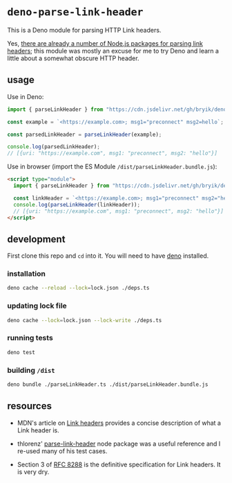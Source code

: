# `deno-parse-link-header`

This is a Deno module for parsing HTTP Link headers.

Yes, [there are already a number of Node.js packages for parsing link headers](https://www.npmjs.com/search?q=parse%20link%20header); this module was mostly an excuse for me to try Deno and learn a little about a somewhat obscure HTTP header.

## usage

Use in Deno:

```js
import { parseLinkHeader } from "https://cdn.jsdelivr.net/gh/bryik/deno-parse-link-header@v0.1.0/parseLinkHeader.ts";

const example = `<https://example.com>; msg1="preconnect" msg2=hello`;

const parsedLinkHeader = parseLinkHeader(example);

console.log(parsedLinkHeader);
// [{uri: "https://example.com", msg1: "preconnect", msg2: "hello"}]
```

Use in browser (import the ES Module `/dist/parseLinkHeader.bundle.js`):

```html
<script type="module">
  import { parseLinkHeader } from "https://cdn.jsdelivr.net/gh/bryik/deno-parse-link-header@v0.1.0/dist/parseLinkHeader.bundle.js";

  const linkHeader = `<https://example.com>; msg1="preconnect" msg2="hello"`;
  console.log(parseLinkHeader(linkHeader));
  // [{uri: "https://example.com", msg1: "preconnect", msg2: "hello"}]
</script>
```

## development

First clone this repo and `cd` into it. You will need to have [deno](https://deno.land/) installed.

### installation

```bash
deno cache --reload --lock=lock.json ./deps.ts
```

### updating lock file

```bash
deno cache --lock=lock.json --lock-write ./deps.ts
```

### running tests

```bash
deno test
```

### building `/dist`

```bash
deno bundle ./parseLinkHeader.ts ./dist/parseLinkHeader.bundle.js
```

## resources

- MDN's article on [Link headers](https://developer.mozilla.org/en-US/docs/Web/HTTP/Headers/Link) provides a concise description of what a Link header is.

- thlorenz' [parse-link-header](https://github.com/thlorenz/parse-link-header) node package was a useful reference and I re-used many of his test cases.

- Section 3 of [RFC 8288](https://tools.ietf.org/html/rfc8288#section-3) is the definitive specification for Link headers. It is very dry.
